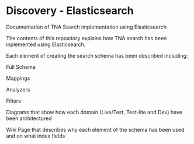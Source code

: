 # Discovery - Elasticsearch
Documentation of TNA Search implementation using Elasticsearch


The contents of this repository explains how TNA search has been inplemented using Elasticsearch.

Each element of creating the search schema has been described including:

Full Schema

Mappings

Analyzers

Filters

Diagrams that show how each domain (Live/Test, Test-lite and Dev) have been architectured

Wiki Page that describes why each element of the schema has been used and on what index fields
